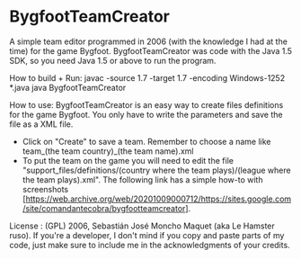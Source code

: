 # BygfootTeamCreator
A simple team editor programmed in 2006 (with the knowledge I had at the time) for the game Bygfoot.
BygfootTeamCreator was code with the Java 1.5 SDK, so you need Java 1.5 or above to run the program.

How to build + Run:
javac -source 1.7 -target 1.7  -encoding Windows-1252 *.java
java BygfootTeamCreator 

How to use:
BygfootTeamCreator is an easy way to create files definitions for the game Bygfoot. You only have to write the parameters and save the file as a XML file.
-  Click on "Create" to save a team. Remember to choose a name like team_(the team country)_(the team name).xml
-  To put the team on the game you will need to edit the file "support_files/definitions/(country where the team plays)/(league where the team plays).xml".
The following link has a simple how-to with screenshots [https://web.archive.org/web/20201009000712/https://sites.google.com/site/comandantecobra/bygfootteamcreator].
 
License :
(GPL) 2006, Sebastián José Moncho Maquet (aka Le Hamster ruso).
If you're a developer, I don't mind if you copy and paste parts of my code, just make sure to include me in the acknowledgments of your credits.
